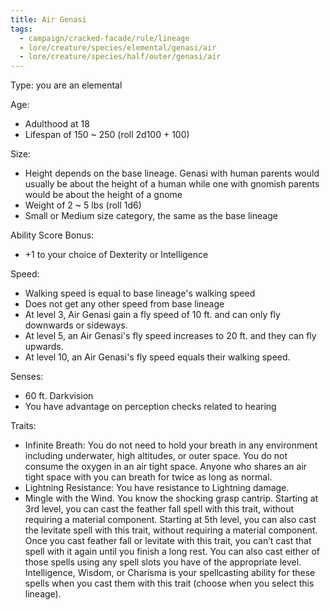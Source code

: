 ```yaml
---
title: Air Genasi
tags:
  - campaign/cracked-facade/rule/lineage
  - lore/creature/species/elemental/genasi/air
  - lore/creature/species/half/outer/genasi/air
---
```


Type: you are an elemental

Age:

- Adulthood at 18
- Lifespan of 150 ~ 250 (roll 2d100 + 100)

Size:

- Height depends on the base lineage. Genasi with human parents would usually be about the height of a human while one with gnomish parents would be about the height of a gnome
- Weight of 2 ~ 5 lbs (roll 1d6)
- Small or Medium size category, the same as the base lineage

Ability Score Bonus:

- +1 to your choice of Dexterity or Intelligence

Speed:

- Walking speed is equal to base lineage's walking speed
- Does not get any other speed from base lineage
- At level 3, Air Genasi gain a fly speed of 10 ft. and can only fly downwards or sideways.
- At level 5, an Air Genasi's fly speed increases to 20 ft. and they can fly upwards.
- At level 10, an Air Genasi's fly speed equals their walking speed.

Senses:

- 60 ft. Darkvision
- You have advantage on perception checks related to hearing

Traits:

- Infinite Breath: You do not need to hold your breath in any environment including underwater, high altitudes, or outer space. You do not consume the oxygen in an air tight space. Anyone who shares an air tight space with you can breath for twice as long as normal.
- Lightning Resistance: You have resistance to Lightning damage.
- Mingle with the Wind. You know the shocking grasp cantrip. Starting at 3rd level, you can cast the feather fall spell with this trait, without requiring a material component. Starting at 5th level, you can also cast the levitate spell with this trait, without requiring a material component. Once you cast feather fall or levitate with this trait, you can’t cast that spell with it again until you finish a long rest. You can also cast either of those spells using any spell slots you have of the appropriate level. Intelligence, Wisdom, or Charisma is your spellcasting ability for these spells when you cast them with this trait (choose when you select this lineage).

